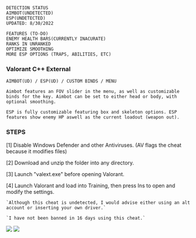 ```sh-session
DETECTION STATUS
AIMBOT(UNDETECTED)
ESP(UNDETECTED)
UPDATED: 8/30/2022
```
```sh-session
FEATURES (TO-DO)
ENEMY HEALTH BARS(CURRENTLY INACURATE) 
RANKS IN UNRANKED
OPTIMIZE SMOOTHING
MORE ESP OPTIONS (TRAPS, ABILITIES, ETC)
```

###  Valorant C++ External
```sh-session
AIMBOT(UD) / ESP(UD) / CUSTOM BINDS / MENU
```
`Aimbot features an FOV slider in the menu, as well as customizable binds for the key. Aimbot can be set to either head or body, with optional smoothing.`

`ESP is fully customizable featuring box and skeleton options. ESP features show enemy HP aswell as the current loadout (weapon out).`

### STEPS
[1] Disable Windows Defender and other Antiviruses. (AV flags the cheat because it modifies files)

[2] Download and unzip the folder into any directory.

[3] Launch "valext.exe" before opening Valorant.

[4] Launch Valorant and load into Training, then press Ins to open and modify the settings.

 ```sh-session
`Although this cheat is undetected, I would advise either using an alt account or inserting your own driver.`

`I have not been banned in 16 days using this cheat.`
```                
                           
<img src="https://user-images.githubusercontent.com/62274829/187018354-cd41d782-df8f-4edd-9dc3-b795083b7026.jpeg">
<img src="https://user-images.githubusercontent.com/62274829/187018356-e5e6900e-abae-4834-8a4b-082247f72beb.png">
 
 
